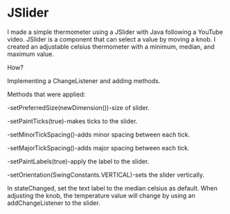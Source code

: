 # JSlider
I made a simple thermometer using a JSlider with Java following a YouTube video.
JSlider is a component that can select a value by moving a knob. 
I created an adjustable celsius thermometer with a minimum, median, and maximum value.

How?

Implementing a ChangeListener and adding methods.

Methods that were applied:

  -setPreferredSize(newDimension())-size of slider.

  -setPaintTicks(true)-makes ticks to the slider.

  -setMinorTickSpacing()-adds minor spacing between each tick.

  -setMajorTickSpacing()-adds major spacing between each tick.

  -setPaintLabels(true)-apply the label to the slider.

  -setOrientation(SwingConstants.VERTICAL)-sets the slider vertically.

In stateChanged, set the text label to the median celsius as default.
When adjusting the knob, the temperature value will change by using an addChangeListener to the slider.


